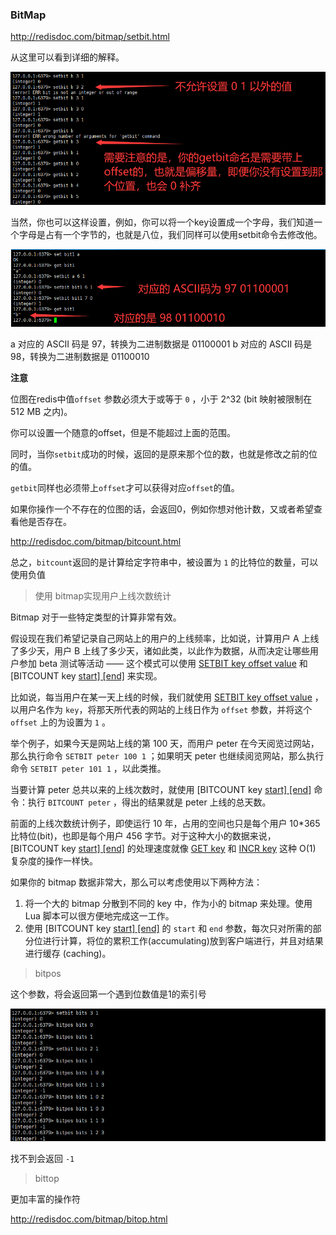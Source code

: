 ### BitMap

http://redisdoc.com/bitmap/setbit.html

从这里可以看到详细的解释。

![1573050666073](./img/1573050666073.png)

当然，你也可以这样设置，例如，你可以将一个key设置成一个字母，我们知道一个字母是占有一个字节的，也就是八位，我们同样可以使用setbit命令去修改他。

![1573050898634](./img/1573050898634.png)

a 对应的 ASCII 码是 97，转换为二进制数据是 01100001
b 对应的 ASCII 码是 98，转换为二进制数据是 01100010

**注意**

位图在redis中值`offset` 参数必须大于或等于 `0` ，小于 2^32 (bit 映射被限制在 512 MB 之内)。

你可以设置一个随意的offset，但是不能超过上面的范围。

同时，当你`setbit`成功的时候，返回的是原来那个位的数，也就是修改之前的位的值。

`getbit`同样也必须带上`offset`才可以获得对应`offset`的值。

如果你操作一个不存在的位图的话，会返回0，例如你想对他计数，又或者希望查看他是否存在。

http://redisdoc.com/bitmap/bitcount.html

总之，`bitcount`返回的是计算给定字符串中，被设置为 `1` 的比特位的数量，可以使用负值

> 使用 bitmap实现用户上线次数统计

Bitmap 对于一些特定类型的计算非常有效。

假设现在我们希望记录自己网站上的用户的上线频率，比如说，计算用户 A 上线了多少天，用户 B 上线了多少天，诸如此类，以此作为数据，从而决定让哪些用户参加 beta 测试等活动 —— 这个模式可以使用 [SETBIT key offset value](http://redisdoc.com/bitmap/setbit.html#setbit) 和 [BITCOUNT key [start\] [end]](http://redisdoc.com/bitmap/bitcount.html#bitcount) 来实现。

比如说，每当用户在某一天上线的时候，我们就使用 [SETBIT key offset value](http://redisdoc.com/bitmap/setbit.html#setbit) ，以用户名作为 `key`，将那天所代表的网站的上线日作为 `offset` 参数，并将这个 `offset` 上的为设置为 `1` 。

举个例子，如果今天是网站上线的第 100 天，而用户 peter 在今天阅览过网站，那么执行命令 `SETBIT peter 100 1` ；如果明天 peter 也继续阅览网站，那么执行命令 `SETBIT peter 101 1` ，以此类推。

当要计算 peter 总共以来的上线次数时，就使用 [BITCOUNT key [start\] [end]](http://redisdoc.com/bitmap/bitcount.html#bitcount) 命令：执行 `BITCOUNT peter` ，得出的结果就是 peter 上线的总天数。

前面的上线次数统计例子，即使运行 10 年，占用的空间也只是每个用户 10*365 比特位(bit)，也即是每个用户 456 字节。对于这种大小的数据来说， [BITCOUNT key [start\] [end]](http://redisdoc.com/bitmap/bitcount.html#bitcount) 的处理速度就像 [GET key](http://redisdoc.com/string/get.html#get) 和 [INCR key](http://redisdoc.com/string/incr.html#incr) 这种 O(1) 复杂度的操作一样快。

如果你的 bitmap 数据非常大，那么可以考虑使用以下两种方法：

1. 将一个大的 bitmap 分散到不同的 key 中，作为小的 bitmap 来处理。使用 Lua 脚本可以很方便地完成这一工作。
2. 使用 [BITCOUNT key [start\] [end]](http://redisdoc.com/bitmap/bitcount.html#bitcount) 的 `start` 和 `end` 参数，每次只对所需的部分位进行计算，将位的累积工作(accumulating)放到客户端进行，并且对结果进行缓存 (caching)。

> bitpos

这个参数，将会返回第一个遇到位数值是1的索引号

![1573052953344](./img/1573052953344.png)

找不到会返回 `-1`

> bittop

更加丰富的操作符

http://redisdoc.com/bitmap/bitop.html

